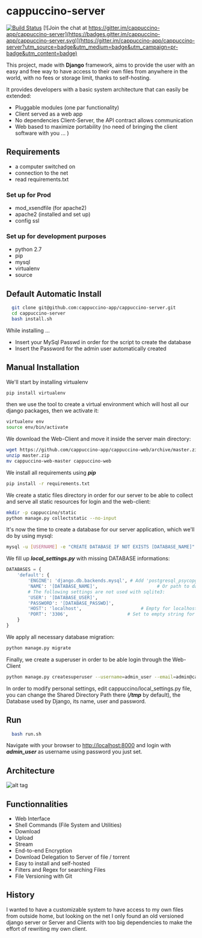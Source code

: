 # cappuccino-server

[![Build Status](https://travis-ci.org/cappuccino-app/cappuccino-server.svg?branch=master)](https://travis-ci.org/cappuccino-app/cappuccino-server)
[![Join the chat at https://gitter.im/cappuccino-app/cappuccino-server](https://badges.gitter.im/cappuccino-app/cappuccino-server.svg)](https://gitter.im/cappuccino-app/cappuccino-server?utm_source=badge&utm_medium=badge&utm_campaign=pr-badge&utm_content=badge)

This project, made with **Django** framework, aims to provide the user with an easy and free way to have access to their own files from anywhere in the world, with no fees or storage limit, thanks to self-hosting.

It provides developers with a basic system architecture that can easily be extended:

- Pluggable modules (one par functionality)
- Client served as a web app
- No dependencies Client-Server, the API contract allows communication
- Web based to maximize portability (no need of bringing the client software with you ... )

## Requirements

- a computer switched on
- connection to the net
- read requirements.txt

### Set up for Prod

- mod_xsendfile (for apache2)
- apache2 (installed and set up)
- config ssl

### Set up for development purposes

- python 2.7
- pip
- mysql
- virtualenv
- source

## Default Automatic Install

```bash
  git clone git@github.com:cappuccino-app/cappuccino-server.git
  cd cappuccino-server
  bash install.sh
```

While installing ...

- Insert your MySql Passwd in order for the script to create the database
- Insert the Password for the admin user automatically created

## Manual Installation

We'll start by installing virtualenv

```bash
pip install virtualenv
```

then we use the tool to create a virtual environment which will host all our django packages, then we activate it:

```bash
virtualenv env
source env/bin/activate
```

We download the Web-Client and move it inside the server main directory:

```bash
wget https://github.com/cappuccino-app/cappuccino-web/archive/master.zip
unzip master.zip
mv cappuccino-web-master cappuccino-web
```

We install all requirements using **_pip_**

```bash
pip install -r requirements.txt
```

We create a static files directory in order for our server to be able to collect and serve all static resources for login and the web-client:

```bash
mkdir -p cappuccino/static
python manage.py collectstatic --no-input
```

It's now the time to create a database for our server application, which we'll do by using mysql:

```bash
mysql -u [USERNAME] -e "CREATE DATABASE IF NOT EXISTS [DATABASE_NAME]"
```

We fill up **_local_settings.py_** with missing DATABASE informations:

```python
DATABASES = {
    'default': {
        'ENGINE': 'django.db.backends.mysql', # Add 'postgresql_psycopg2', 'mysql', 'sqlite3' or 'oracle'.
        'NAME': '[DATABASE_NAME]',                      # Or path to database file if using sqlite3.
        # The following settings are not used with sqlite3:
        'USER': '[DATABASE_USER]',
        'PASSWORD': '[DATABASE_PASSWD]',
        'HOST': 'localhost',                      # Empty for localhost through domain sockets or '127.0.0.1' for localhost through TCP.
        'PORT': '3306',                      # Set to empty string for default.
    }
}
```

We apply all necessary database migration:

```bash
python manage.py migrate
```

Finally, we create a superuser in order to be able login through the Web-Client

```bash
python manage.py createsuperuser --username=admin_user --email=admin@cappuccino.com
```

In order to modify personal settings, edit cappuccino/local_settings.py file, you can change the Shared Directory Path there (**_/tmp_** by default), the Database used by Django, its name, user and password.

## Run

```bash
  bash run.sh
```

Navigate with your browser to <http://localhost:8000> and login with **_admin_user_** as username using password you just set.

## Architecture

![alt tag](https://i.imgsafe.org/732f8bf199.jpg)

## Functionnalities

- Web Interface
- Shell Commands (File System and Utilities)
- Download
- Upload
- Stream
- End-to-end Encryption
- Download Delegation to Server of file / torrent
- Easy to install and self-hosted
- Filters and Regex for searching Files
- File Versioning with Git

## History

I wanted to have a customizable system to have access to my own files from outside home, but looking on the net I only found an old versioned django server or Server and Clients with too big dependencies to make the effort of rewriting my own client.
